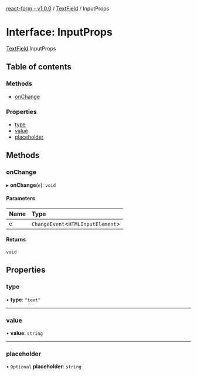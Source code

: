 [react-form - v1.0.0](../README.md) / [TextField](../modules/TextField.md) / InputProps

# Interface: InputProps

[TextField](../modules/TextField.md).InputProps

## Table of contents

### Methods

- [onChange](TextField.InputProps.md#onchange)

### Properties

- [type](TextField.InputProps.md#type)
- [value](TextField.InputProps.md#value)
- [placeholder](TextField.InputProps.md#placeholder)

## Methods

### onChange

▸ **onChange**(`e`): `void`

#### Parameters

| Name | Type |
| :------ | :------ |
| `e` | `ChangeEvent`<`HTMLInputElement`\> |

#### Returns

`void`

## Properties

### type

• **type**: ``"text"``

___

### value

• **value**: `string`

___

### placeholder

• `Optional` **placeholder**: `string`
